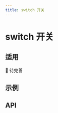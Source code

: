 ```yaml
---
title: switch 开关
---
```


# switch 开关

## 适用

🚧 待完善

## 示例

<!-- <preview path="./def.vue"></preview> -->

## API

<API src="./data.json" lang="zh"></API>
